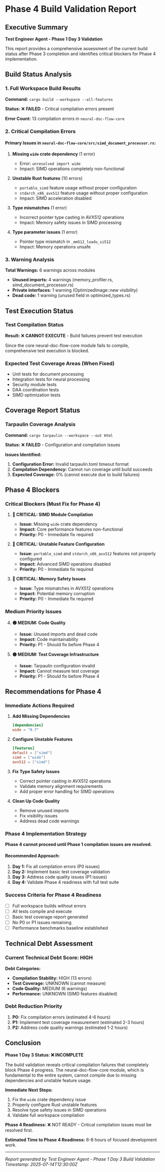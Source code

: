 # Phase 4 Build Validation Report

## Executive Summary

**Test Engineer Agent - Phase 1 Day 3 Validation**

This report provides a comprehensive assessment of the current build status after Phase 3 completion and identifies critical blockers for Phase 4 implementation.

## Build Status Analysis

### 1. Full Workspace Build Results

**Command:** `cargo build --workspace --all-features`

**Status:** ❌ **FAILED** - Critical compilation errors present

**Error Count:** 13 compilation errors in `neural-doc-flow-core`

### 2. Critical Compilation Errors

#### Primary Issues in `neural-doc-flow-core/src/simd_document_processor.rs`:

1. **Missing `wide` crate dependency** (1 error)
   - Error: `unresolved import wide`
   - Impact: SIMD operations completely non-functional

2. **Unstable Rust features** (10 errors)
   - `portable_simd` feature usage without proper configuration
   - `stdarch_x86_avx512` feature usage without proper configuration
   - Impact: SIMD acceleration disabled

3. **Type mismatches** (1 error)
   - Incorrect pointer type casting in AVX512 operations
   - Impact: Memory safety issues in SIMD processing

4. **Type parameter issues** (1 error)
   - Pointer type mismatch in `_mm512_loadu_si512`
   - Impact: Memory operations unsafe

### 3. Warning Analysis

**Total Warnings:** 6 warnings across modules

- **Unused imports:** 4 warnings (memory_profiler.rs, simd_document_processor.rs)
- **Private interfaces:** 1 warning (OptimizedImage::new visibility)
- **Dead code:** 1 warning (unused field in optimized_types.rs)

## Test Execution Status

### Test Compilation Status
**Result:** ❌ **CANNOT EXECUTE** - Build failures prevent test execution

Since the core neural-doc-flow-core module fails to compile, comprehensive test execution is blocked.

### Expected Test Coverage Areas (When Fixed)
- Unit tests for document processing
- Integration tests for neural processing
- Security module tests
- DAA coordination tests
- SIMD optimization tests

## Coverage Report Status

### Tarpaulin Coverage Analysis
**Command:** `cargo tarpaulin --workspace --out Html`

**Status:** ❌ **FAILED** - Configuration and compilation issues

**Issues Identified:**
1. **Configuration Error:** Invalid tarpaulin.toml timeout format
2. **Compilation Dependency:** Cannot run coverage until build succeeds
3. **Expected Coverage:** 0% (cannot execute due to build failures)

## Phase 4 Blockers

### Critical Blockers (Must Fix for Phase 4)

1. **🔴 CRITICAL: SIMD Module Compilation**
   - **Issue:** Missing `wide` crate dependency
   - **Impact:** Core performance features non-functional
   - **Priority:** P0 - Immediate fix required

2. **🔴 CRITICAL: Unstable Feature Configuration**
   - **Issue:** `portable_simd` and `stdarch_x86_avx512` features not properly configured
   - **Impact:** Advanced SIMD operations disabled
   - **Priority:** P0 - Immediate fix required

3. **🔴 CRITICAL: Memory Safety Issues**
   - **Issue:** Type mismatches in AVX512 operations
   - **Impact:** Potential memory corruption
   - **Priority:** P0 - Immediate fix required

### Medium Priority Issues

4. **🟡 MEDIUM: Code Quality**
   - **Issue:** Unused imports and dead code
   - **Impact:** Code maintainability
   - **Priority:** P1 - Should fix before Phase 4

5. **🟡 MEDIUM: Test Coverage Infrastructure**
   - **Issue:** Tarpaulin configuration invalid
   - **Impact:** Cannot measure test coverage
   - **Priority:** P1 - Should fix before Phase 4

## Recommendations for Phase 4

### Immediate Actions Required

1. **Add Missing Dependencies**
   ```toml
   [dependencies]
   wide = "0.7"
   ```

2. **Configure Unstable Features**
   ```toml
   [features]
   default = ["simd"]
   simd = ["wide"]
   avx512 = ["simd"]
   ```

3. **Fix Type Safety Issues**
   - Correct pointer casting in AVX512 operations
   - Validate memory alignment requirements
   - Add proper error handling for SIMD operations

4. **Clean Up Code Quality**
   - Remove unused imports
   - Fix visibility issues
   - Address dead code warnings

### Phase 4 Implementation Strategy

**Phase 4 cannot proceed until Phase 1 compilation issues are resolved.**

#### Recommended Approach:
1. **Day 1:** Fix all compilation errors (P0 issues)
2. **Day 2:** Implement basic test coverage validation
3. **Day 3:** Address code quality issues (P1 issues)
4. **Day 4:** Validate Phase 4 readiness with full test suite

### Success Criteria for Phase 4 Readiness

- [ ] Full workspace builds without errors
- [ ] All tests compile and execute
- [ ] Basic test coverage report generated
- [ ] No P0 or P1 issues remaining
- [ ] Performance benchmarks baseline established

## Technical Debt Assessment

### Current Technical Debt Score: **HIGH**

**Debt Categories:**
- **Compilation Stability:** HIGH (13 errors)
- **Test Coverage:** UNKNOWN (cannot measure)
- **Code Quality:** MEDIUM (6 warnings)
- **Performance:** UNKNOWN (SIMD features disabled)

### Debt Reduction Priority

1. **P0:** Fix compilation errors (estimated 4-6 hours)
2. **P1:** Implement test coverage measurement (estimated 2-3 hours)
3. **P2:** Address code quality warnings (estimated 1-2 hours)

## Conclusion

**Phase 1 Day 3 Status: ❌ INCOMPLETE**

The build validation reveals critical compilation failures that completely block Phase 4 progress. The neural-doc-flow-core module, which is fundamental to the entire system, cannot compile due to missing dependencies and unstable feature usage.

**Immediate Next Steps:**
1. Fix the `wide` crate dependency issue
2. Properly configure Rust unstable features
3. Resolve type safety issues in SIMD operations
4. Validate full workspace compilation

**Phase 4 Readiness:** ❌ NOT READY - Critical compilation issues must be resolved first.

**Estimated Time to Phase 4 Readiness:** 6-8 hours of focused development work.

---

*Report generated by Test Engineer Agent - Phase 1 Day 3 Build Validation*
*Timestamp: 2025-07-14T12:30:00Z*